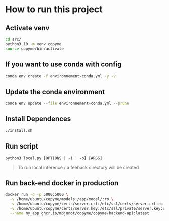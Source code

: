 # How to run this project

## Activate venv

```bash
cd src/
python3.10 -m venv copyme
source copyme/bin/activate
```

## If you want to use conda with config

```bash
conda env create -f environnement-conda.yml -y -v
```

## Update the conda environment

```bash
conda env update --file environnement-conda.yml --prune
```

## Install Dependences

```bash
./install.sh
```

## Run script

```
python3 local.py [OPTIONS | -i | -o] [ARGS]
```

> To run local inference / a feeback directory will be created

## Run back-end docker in production

```bash
docker run -d -p 5000:5000 \
  -v /home/ubuntu/copyme/models:/app/model/:ro \
  -v /home/ubuntu/copyme/certs/server.crt:/etc/ssl/certs/server.crt:ro \
  -v /home/ubuntu/copyme/certs/server.key:/etc/ssl/private/server.key:ro \
  --name my_app ghcr.io/mpjunot/copyme/copyme-backend-api:latest
```
